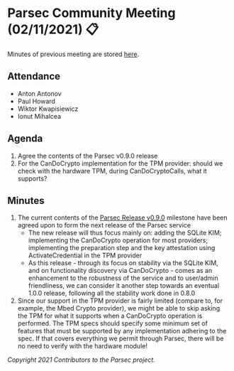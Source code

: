 # Parsec Community Meeting (02/11/2021) 📋

Minutes of previous meeting are stored
[here](https://github.com/parallaxsecond/community/tree/main/minutes).

## Attendance

- Anton Antonov
- Paul Howard
- Wiktor Kwapisiewicz
- Ionut Mihalcea

## Agenda

1. Agree the contents of the Parsec v0.9.0 release
2. For the CanDoCrypto implementation for the TPM provider: should we check with the hardware TPM,
   during CanDoCryptoCalls, what it supports?

## Minutes

1. The current contents of the [Parsec Release
   v0.9.0](https://github.com/parallaxsecond/parsec/milestone/3) milestone have been agreed upon to
   form the next release of the Parsec service
   - The new release will thus focus mainly on: adding the SQLite KIM; implementing the CanDoCrypto
      operation for most providers; implementing the preparation step and the key attestation using
      ActivateCredential in the TPM provider
   - As this release - through its focus on stability via the SQLite KIM, and on functionality
      discovery via CanDoCrypto - comes as an enhancement to the robustness of the service and to
      user/admin friendliness, we can consider it another step towards an eventual 1.0.0 release,
      following all the stability work done in 0.8.0
2. Since our support in the TPM provider is fairly limited (compare to, for example, the Mbed Crypto
   provider), we might be able to skip asking the TPM for what it supports when a CanDoCrypto
   operation is performed. The TPM specs should specify some minimum set of features that must be
   supported by any implementation adhering to the spec. If that covers everything we permit through
   Parsec, there will be no need to verify with the hardware module!

*Copyright 2021 Contributors to the Parsec project.*
